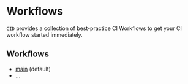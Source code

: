# Workflows

`CID` provides a collection of best-practice CI Workflows to get your CI workflow started immediately.

## Workflows

- [main](main.md) (default)
- ...
